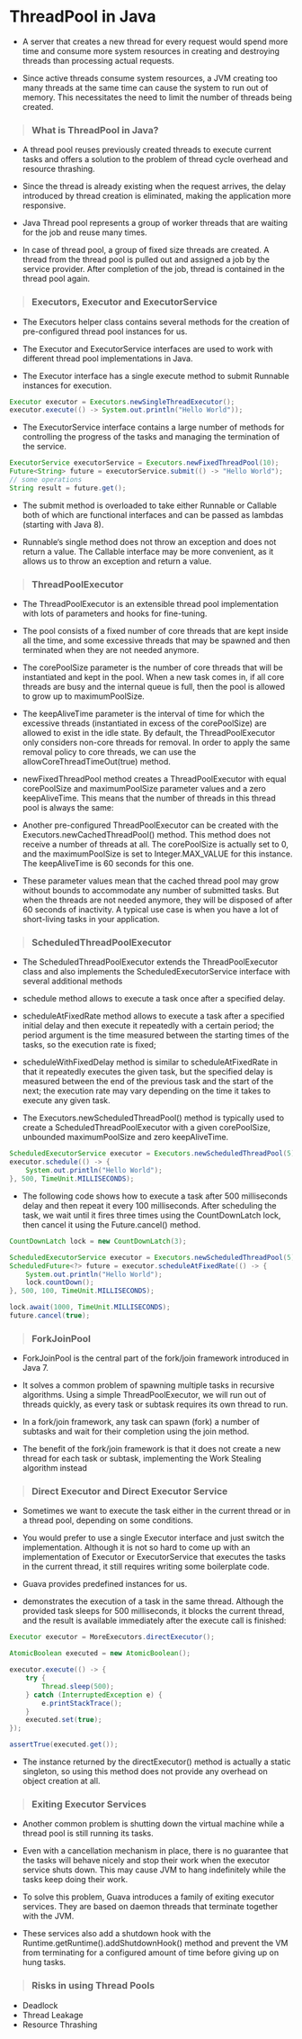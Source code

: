 # ThreadPool in Java

- A server that creates a new thread for every request would spend more time and consume more system resources in creating and destroying threads than processing actual requests.

- Since active threads consume system resources, a JVM creating too many threads at the same time can cause the system to run out of memory. This necessitates the need to limit the number of threads being created.

> ### What is ThreadPool in Java?

- A thread pool reuses previously created threads to execute current tasks and offers a solution to the problem of thread cycle overhead and resource thrashing.

- Since the thread is already existing when the request arrives, the delay introduced by thread creation is eliminated, making the application more responsive.

- Java Thread pool represents a group of worker threads that are waiting for the job and reuse many times.

- In case of thread pool, a group of fixed size threads are created. A thread from the thread pool is pulled out and assigned a job by the service provider. After completion of the job, thread is contained in the thread pool again.

> ### Executors, Executor and ExecutorService

- The Executors helper class contains several methods for the creation of pre-configured thread pool instances for us.

- The Executor and ExecutorService interfaces are used to work with different thread pool implementations in Java.

- The Executor interface has a single execute method to submit Runnable instances for execution.

```java
Executor executor = Executors.newSingleThreadExecutor();
executor.execute(() -> System.out.println("Hello World"));
```

- The ExecutorService interface contains a large number of methods for controlling the progress of the tasks and managing the termination of the service.

```java
ExecutorService executorService = Executors.newFixedThreadPool(10);
Future<String> future = executorService.submit(() -> "Hello World");
// some operations
String result = future.get();
```

- The submit method is overloaded to take either Runnable or Callable both of which are functional interfaces and can be passed as lambdas (starting with Java 8).

- Runnable‘s single method does not throw an exception and does not return a value. The Callable interface may be more convenient, as it allows us to throw an exception and return a value.

> ### ThreadPoolExecutor

- The ThreadPoolExecutor is an extensible thread pool implementation with lots of parameters and hooks for fine-tuning.

- The pool consists of a fixed number of core threads that are kept inside all the time, and some excessive threads that may be spawned and then terminated when they are not needed anymore.

- The corePoolSize parameter is the number of core threads that will be instantiated and kept in the pool. When a new task comes in, if all core threads are busy and the internal queue is full, then the pool is allowed to grow up to maximumPoolSize.

- The keepAliveTime parameter is the interval of time for which the excessive threads (instantiated in excess of the corePoolSize) are allowed to exist in the idle state. By default, the ThreadPoolExecutor only considers non-core threads for removal. In order to apply the same removal policy to core threads, we can use the allowCoreThreadTimeOut(true) method.

- newFixedThreadPool method creates a ThreadPoolExecutor with equal corePoolSize and maximumPoolSize parameter values and a zero keepAliveTime. This means that the number of threads in this thread pool is always the same:

- Another pre-configured ThreadPoolExecutor can be created with the Executors.newCachedThreadPool() method. This method does not receive a number of threads at all. The corePoolSize is actually set to 0, and the maximumPoolSize is set to Integer.MAX_VALUE for this instance. The keepAliveTime is 60 seconds for this one.

- These parameter values mean that the cached thread pool may grow without bounds to accommodate any number of submitted tasks. But when the threads are not needed anymore, they will be disposed of after 60 seconds of inactivity. A typical use case is when you have a lot of short-living tasks in your application.

> ### ScheduledThreadPoolExecutor

- The ScheduledThreadPoolExecutor extends the ThreadPoolExecutor class and also implements the ScheduledExecutorService interface with several additional methods

- schedule method allows to execute a task once after a specified delay.

- scheduleAtFixedRate method allows to execute a task after a specified initial delay and then execute it repeatedly with a certain period; the period argument is the time measured between the starting times of the tasks, so the execution rate is fixed;

- scheduleWithFixedDelay method is similar to scheduleAtFixedRate in that it repeatedly executes the given task, but the specified delay is measured between the end of the previous task and the start of the next; the execution rate may vary depending on the time it takes to execute any given task.

- The Executors.newScheduledThreadPool() method is typically used to create a ScheduledThreadPoolExecutor with a given corePoolSize, unbounded maximumPoolSize and zero keepAliveTime.

```java
ScheduledExecutorService executor = Executors.newScheduledThreadPool(5);
executor.schedule(() -> {
    System.out.println("Hello World");
}, 500, TimeUnit.MILLISECONDS);
```

- The following code shows how to execute a task after 500 milliseconds delay and then repeat it every 100 milliseconds. After scheduling the task, we wait until it fires three times using the CountDownLatch lock, then cancel it using the Future.cancel() method.

```java
CountDownLatch lock = new CountDownLatch(3);

ScheduledExecutorService executor = Executors.newScheduledThreadPool(5);
ScheduledFuture<?> future = executor.scheduleAtFixedRate(() -> {
    System.out.println("Hello World");
    lock.countDown();
}, 500, 100, TimeUnit.MILLISECONDS);

lock.await(1000, TimeUnit.MILLISECONDS);
future.cancel(true);
```

> ### ForkJoinPool

- ForkJoinPool is the central part of the fork/join framework introduced in Java 7.

- It solves a common problem of spawning multiple tasks in recursive algorithms. Using a simple ThreadPoolExecutor, we will run out of threads quickly, as every task or subtask requires its own thread to run.

- In a fork/join framework, any task can spawn (fork) a number of subtasks and wait for their completion using the join method.

- The benefit of the fork/join framework is that it does not create a new thread for each task or subtask, implementing the Work Stealing algorithm instead

> ### Direct Executor and Direct Executor Service

- Sometimes we want to execute the task either in the current thread or in a thread pool, depending on some conditions.

- You would prefer to use a single Executor interface and just switch the implementation. Although it is not so hard to come up with an implementation of Executor or ExecutorService that executes the tasks in the current thread, it still requires writing some boilerplate code.

- Guava provides predefined instances for us.

- demonstrates the execution of a task in the same thread. Although the provided task sleeps for 500 milliseconds, it blocks the current thread, and the result is available immediately after the execute call is finished:

```java
Executor executor = MoreExecutors.directExecutor();

AtomicBoolean executed = new AtomicBoolean();

executor.execute(() -> {
    try {
        Thread.sleep(500);
    } catch (InterruptedException e) {
        e.printStackTrace();
    }
    executed.set(true);
});

assertTrue(executed.get());
```

- The instance returned by the directExecutor() method is actually a static singleton, so using this method does not provide any overhead on object creation at all.

> ### Exiting Executor Services

- Another common problem is shutting down the virtual machine while a thread pool is still running its tasks.

- Even with a cancellation mechanism in place, there is no guarantee that the tasks will behave nicely and stop their work when the executor service shuts down. This may cause JVM to hang indefinitely while the tasks keep doing their work.

- To solve this problem, Guava introduces a family of exiting executor services. They are based on daemon threads that terminate together with the JVM.

- These services also add a shutdown hook with the Runtime.getRuntime().addShutdownHook() method and prevent the VM from terminating for a configured amount of time before giving up on hung tasks.

> ### Risks in using Thread Pools

- Deadlock
- Thread Leakage
- Resource Thrashing
